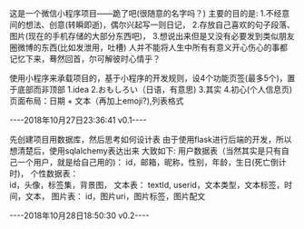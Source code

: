 这是一个微信小程序项目——跪了吧(很随意的名字吗？)
主要的目的是:
    1.不经意间的想法、创意(转瞬即逝)，偶尔兴起写一则日记，
    2.存放自己喜欢的句子段落、图片(现在的手机存储的大部分东西吧)，
    3.想说出来但是又没有必要发到类似朋友圈微博的东西(比如发泄用，吐槽)
人并不能将人生中所有有意义开心伤心的事都记忆下来，蓦然回首，尔可解彼时心情乎？

使用小程序来承载项目的，基于小程序的开发规则，设4个功能页签(最多5个)，置于底部而非顶部
    1.idea
    2.おもしろい（日语，有意思)
    3.其实
    4.初心(个人信息页)
    页面布局：日期 + 文本（再加上emoji?),列表格式

----2018年10月27日23:36:41 v0.1----

先创建项目用数据库，然后思考如何设计表
由于使用flask进行后端的开发，所以想清楚后，使用sqlalchemy表达出来
大致如下:
    用户数据表（当然其实是只有自己一个用户，就是给自己用的)：
            id，邮箱，昵称，性别，年龄，生日(死亡倒计时)，
    个性数据表：        
            id，头像，标签集，背景图，
    文本表：
            textId, userid，文本类型，文本标签，时间，文本，
    图片表：
            id，图片uri，图片标签，图片配文

----2018年10月28日18:50:30 v0.2----






